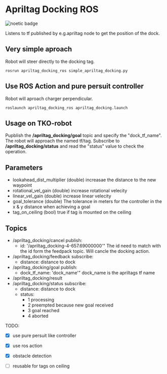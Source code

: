 # Apriltag Docking ROS
![noetic badge](https://github.com/JosefGst/apriltag_docking_ros/actions/workflows/noetic.yaml/badge.svg)

Listens to tf published by e.g.apriltag node to get the position of the dock.

## Very simple aproach
Robot will steer directly to the docking tag.

    rosrun apriltag_docking_ros simple_apriltag_docking.py
    
## Use ROS Action and pure persuit controller 
Robot will aproach charger perpendicular.

    roslaunch apriltag_docking_ros apriltag_docking.launch

## Usage on TKO-robot
Pupblish the **/apriltag_docking/goal** topic and specify the "dock_tf_name". The robot will approach the named tf/tag.
Subscribe to **/apriltag_docking/status** and read the "status" value to check the operation.

## Parameters
- lookahead_dist_multiplier (double)
increasae the distance to the new waypoint
- rotational_vel_gain (double)
increase rotational velecity
- linear_vel_gain (double)
increase linear velecity
- goal_tolerance (double)
The tolerance in meters for the controller in the x & y distance when achieving a goal
- tag_on_ceiling (bool)
true if tag is mounted on the ceiling

## Topics
- /apriltag_docking/cancel
    publish:
    - id: '/apriltag_docking-4-657.69000000'"
    The id need to match with the id form the feedpack topic.
    Will cancle the docking action.
- /apriltag_docking/feedback
    subscribe:
    - distance: distance to dock
- /apriltag_docking/goal
    publish:
    - dock_tf_name: 'dock_name'"
        dock_name is the apriltags tf name
- /apriltag_docking/result
- /apriltag_docking/status
subscribe:
    - distance: distance to dock
    - status:
        - 1 processing
        - 2 preempted because new goal received
        - 3 goal reached
        - 4 aborted


TODO:
- [x] use pure persuit like controller
- [x] use ros action
- [x] obstacle detection
- [ ] reusable for tags on ceiling

